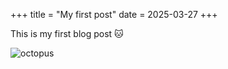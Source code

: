 +++
title = "My first post"
date = 2025-03-27
+++

This is my first blog post 🐱

![octopus](https://avatars.githubusercontent.com/u/132144514?v=4&size=64)
